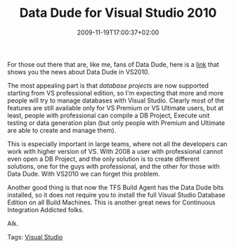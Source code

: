 ﻿---
title: "Data Dude for Visual Studio 2010"
description: ""
date: 2009-11-19T17:00:37+02:00
draft: false
tags: [Visual Studio Database Edition]
categories: [Visual Studio]
---
For those out there that are, like me, fans of Data Dude, here is a [link](http://blogs.msdn.com/vstsdb/archive/2009/10/19/what-s-new-for-data-dude-in-visual-studio-2010.aspx) that shows you the news about Data Dude in VS2010.

The most appealing part is that *database projects* are now supported starting from VS professional edition, so I'm expecting that more and more people will try to manage databases with Visual Studio. Clearly most of the features are still available only for VS Premium or VS Ultimate users, but at least, people with professional can compile a DB Project, Execute unit testing or data generation plan (but only people with Premium and Ultimate are able to create and manage them).

This is especially important in large teams, where not all the developers can work with higher version of VS. With 2008 a user with professional cannot even open a DB Project, and the only solution is to create different solutions, one for the guys with professional, and the other for those with Data Dude. With VS2010 we can forget this problem.

Another good thing is that now the TFS Build Agent has the Data Dude bits installed, so it does not require you to install the full Visual Studio Database Edition on all Build Machines. This is another great news for Continuous Integration Addicted folks.

Alk.

Tags: [Visual Studio](http://technorati.com/tag/Visual%20Studio)
